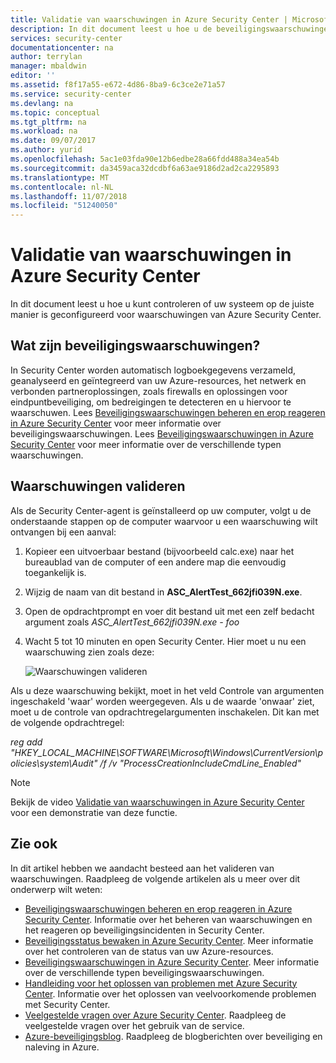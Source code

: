 ```yaml
---
title: Validatie van waarschuwingen in Azure Security Center | Microsoft Docs
description: In dit document leest u hoe u de beveiligingswaarschuwingen in Azure Security Center valideert.
services: security-center
documentationcenter: na
author: terrylan
manager: mbaldwin
editor: ''
ms.assetid: f8f17a55-e672-4d86-8ba9-6c3ce2e71a57
ms.service: security-center
ms.devlang: na
ms.topic: conceptual
ms.tgt_pltfrm: na
ms.workload: na
ms.date: 09/07/2017
ms.author: yurid
ms.openlocfilehash: 5ac1e03fda90e12b6edbe28a66fdd488a34ea54b
ms.sourcegitcommit: da3459aca32dcdbf6a63ae9186d2ad2ca2295893
ms.translationtype: MT
ms.contentlocale: nl-NL
ms.lasthandoff: 11/07/2018
ms.locfileid: "51240050"
---
```

# <a name="alerts-validation-in-azure-security-center"></a>Validatie van waarschuwingen in Azure Security Center
In dit document leest u hoe u kunt controleren of uw systeem op de juiste manier is geconfigureerd voor waarschuwingen van Azure Security Center.

## <a name="what-are-security-alerts"></a>Wat zijn beveiligingswaarschuwingen?
In Security Center worden automatisch logboekgegevens verzameld, geanalyseerd en geïntegreerd van uw Azure-resources, het netwerk en verbonden partneroplossingen, zoals firewalls en oplossingen voor eindpuntbeveiliging, om bedreigingen te detecteren en u hiervoor te waarschuwen. Lees [Beveiligingswaarschuwingen beheren en erop reageren in Azure Security Center](https://docs.microsoft.com/azure/security-center/security-center-managing-and-responding-alerts) voor meer informatie over beveiligingswaarschuwingen. Lees [Beveiligingswaarschuwingen in Azure Security Center](https://docs.microsoft.com/azure/security-center/security-center-alerts-type) voor meer informatie over de verschillende typen waarschuwingen.

## <a name="alert-validation"></a>Waarschuwingen valideren
Als de Security Center-agent is geïnstalleerd op uw computer, volgt u de onderstaande stappen op de computer waarvoor u een waarschuwing wilt ontvangen bij een aanval:

1. Kopieer een uitvoerbaar bestand (bijvoorbeeld calc.exe) naar het bureaublad van de computer of een andere map die eenvoudig toegankelijk is.
2. Wijzig de naam van dit bestand in **ASC_AlertTest_662jfi039N.exe**.
3. Open de opdrachtprompt en voer dit bestand uit met een zelf bedacht argument zoals *ASC_AlertTest_662jfi039N.exe - foo*
4. Wacht 5 tot 10 minuten en open Security Center. Hier moet u nu een waarschuwing zien zoals deze:

    ![Waarschuwingen valideren](./media/security-center-alert-validation/security-center-alert-validation-fig2.png)

Als u deze waarschuwing bekijkt, moet in het veld Controle van argumenten ingeschakeld 'waar' worden weergegeven. Als u de waarde 'onwaar' ziet, moet u de controle van opdrachtregelargumenten inschakelen. Dit kan met de volgende opdrachtregel:

*reg add "HKEY_LOCAL_MACHINE\SOFTWARE\Microsoft\Windows\CurrentVersion\policies\system\Audit" /f /v "ProcessCreationIncludeCmdLine_Enabled"*


> [!NOTE]
> Bekijk de video [Validatie van waarschuwingen in Azure Security Center](https://channel9.msdn.com/Blogs/Azure-Security-Videos/Alert-Validation-in-Azure-Security-Center) voor een demonstratie van deze functie. 

## <a name="see-also"></a>Zie ook
In dit artikel hebben we aandacht besteed aan het valideren van waarschuwingen. Raadpleeg de volgende artikelen als u meer over dit onderwerp wilt weten:

* [Beveiligingswaarschuwingen beheren en erop reageren in Azure Security Center](https://docs.microsoft.com/azure/security-center/security-center-managing-and-responding-alerts). Informatie over het beheren van waarschuwingen en het reageren op beveiligingsincidenten in Security Center.
* [Beveiligingsstatus bewaken in Azure Security Center](security-center-monitoring.md). Meer informatie over het controleren van de status van uw Azure-resources.
* [Beveiligingswaarschuwingen in Azure Security Center](https://docs.microsoft.com/azure/security-center/security-center-alerts-type). Meer informatie over de verschillende typen beveiligingswaarschuwingen.
* [Handleiding voor het oplossen van problemen met Azure Security Center](https://docs.microsoft.com/azure/security-center/security-center-troubleshooting-guide). Informatie over het oplossen van veelvoorkomende problemen met Security Center. 
* [Veelgestelde vragen over Azure Security Center](security-center-faq.md). Raadpleeg de veelgestelde vragen over het gebruik van de service.
* [Azure-beveiligingsblog](https://blogs.msdn.com/b/azuresecurity/). Raadpleeg de blogberichten over beveiliging en naleving in Azure.

